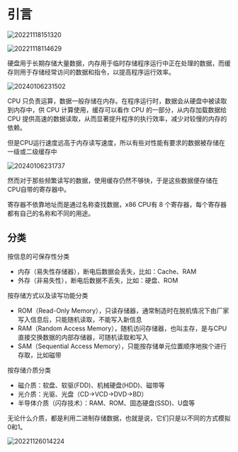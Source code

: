 # 引言

![20221118151320](http://image.zuoright.com/20221118151320.png)

![20221118114629](http://image.zuoright.com/20221118114629.png)

硬盘用于长期存储大量数据，内存用于临时存储程序运行中正在处理的数据，而缓存则用于存储经常访问的数据和指令，以提高程序运行效率。

![20240106231502](https://image.zuoright.com/20240106231502.png)

CPU 只负责运算，数据一般存储在内存。在程序运行时，数据会从硬盘中被读取到内存中，供 CPU 计算使用，缓存可以看作 CPU 的一部分，从内存加载数据给 CPU 提供高速的数据读取，从而显著提升程序的执行效率，减少对较慢的内存的依赖。

但是CPU运行速度远高于内存读写速度，所以有些对性能有要求的数据被存储在一级或二级缓存中

![20240106231737](https://image.zuoright.com/20240106231737.png)

然而对于那些频繁读写的数据，使用缓存仍然不够快，于是这些数据便存储在CPU自带的寄存器中。

寄存器不依靠地址而是通过名称查找数据，x86 CPU有 8 个寄存器，每个寄存器都有自己的名称和不同的用途。

## 分类

按信息的可保存性分类

- 内存（易失性存储器），断电后数据会丢失，比如：Cache、RAM
- 外存（非易失性），断电后数据不丢失，比如：硬盘、ROM

按存储方式以及读写功能分类

- ROM（Read-Only Memory），只读存储器，通常制造时在脱机情况下由厂家写入信息后，只能随机读取，不能写入新信息
- RAM（Random Access Memory），随机访问存储器，也叫主存，是与CPU直接交换数据的内部存储器，可随机读取和写入
- SAM（Sequential Access Memory），只能按存储单元位置顺序地挨个进行存取，比如磁带

按存储介质分类

- 磁介质：软盘、软驱(FDD)、机械硬盘(HDD)、磁带等
- 光介质：光驱、光盘（CD->VCD->DVD->BD）
- 半导体介质（闪存技术）：RAM、ROM、固态硬盘(SSD)、U盘等

无论什么介质，都是利用二进制存储数据，也就是说，它们只是以不同的方式模拟0和1。

![20221126014224](http://image.zuoright.com/20221126014224.png)
